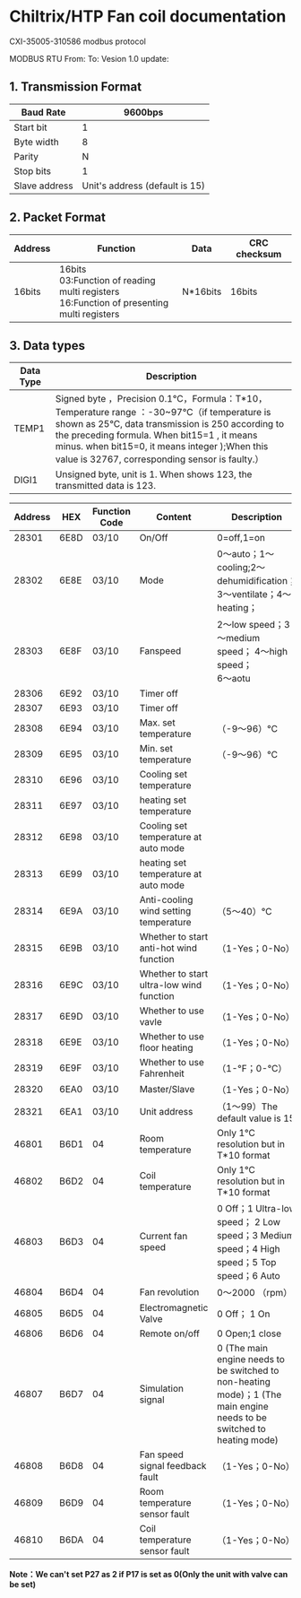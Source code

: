 # Chiltrix/HTP Fan coil documentation

CXI-35005-310586 modbus protocol

								

MODBUS RTU
From:				To:
Vesion	1.0			update:

								

## 1. Transmission Format

| Baud Rate     | 9600bps                       |
| ------------- | ----------------------------- |
| Start bit     | 1                             |
| Byte width    | 8                             |
| Parity        | N                             |
| Stop bits     | 1                             |
| Slave address | Unit's address (default is 15)|

								

## 2. Packet Format 								

| Address | Function                                                                                      | Data      | CRC checksum |
| ------- | --------------------------------------------------------------------------------------------- | --------- | ------------ |
| 16bits  | 16bits<br>03:Function of reading multi registers<br>16:Function of presenting multi registers | N\*16bits | 16bits       |
	
							

## 3. Data types								

| Data Type | Description                                                                                                                                                                                                                                                                                    |
| ---------- | ---------------------------------------------------------------------------------------------------------------------------------------------------------------------------------------------------------------------------------------------------------------------------------------------- |
| TEMP1      | Signed byte ，Precision 0.1℃，Formula：T\*10，Temperature range ：\-30~97℃（if temperature is shown as 25°C, data transmission is 250 according to the preceding formula. When bit15=1 , it means minus. when bit15=0, it means integer );When this value is 32767, corresponding sensor is faulty.） |
| DIGI1      | Unsigned byte, unit is 1. When shows 123, the transmitted data is 123.                                                                                                                                                                                                                         |

| Address | HEX  | Function Code | Content                                  | Description                                                                                                           | Remark |
| ------- | ---- | ------------- | ---------------------------------------- | --------------------------------------------------------------------------------------------------------------------- | ------ |
| 28301   | 6E8D | 03/10         | On/Off                                   | 0=off,1=on                                                                                                            | DIGI1  |
| 28302   | 6E8E | 03/10         | Mode                                     | 0～auto；1～cooling;2～dehumidification；3～ventilate；4～heating；                                                            | DIGI1  |
| 28303   | 6E8F | 03/10         | Fanspeed                                 | 2～low speed；3～medium speed； 4～high speed；<br>6～aotu                                                                   | DIGI1  |
| 28306   | 6E92 | 03/10         | Timer off                                |                                                                                                                       | DIGI1  |
| 28307   | 6E93 | 03/10         | Timer off                                |                                                                                                                       | DIGI1  |
| 28308   | 6E94 | 03/10         | Max. set temperature                     | （\-9～96）℃                                                                                                             | DIGI1  |
| 28309   | 6E95 | 03/10         | Min. set temperature                     | （\-9～96）℃                                                                                                             | DIGI1  |
| 28310   | 6E96 | 03/10         | Cooling set temperature                  |                                                                                                                       | TEMP1  |
| 28311   | 6E97 | 03/10         | heating set temperature                  |                                                                                                                       | TEMP1  |
| 28312   | 6E98 | 03/10         | Cooling set temperature at auto mode     |                                                                                                                       | TEMP1  |
| 28313   | 6E99 | 03/10         | heating set temperature at auto mode     |                                                                                                                       | TEMP1  |
| 28314   | 6E9A | 03/10         | Anti-cooling wind setting temperature    | （5～40）℃                                                                                                               | TEMP1  |
| 28315   | 6E9B | 03/10         | Whether to start anti-hot wind function  | （1-Yes；0-No）                                                                                                          | DIGI1  |
| 28316   | 6E9C | 03/10         | Whether to start ultra-low wind function | （1-Yes；0-No）                                                                                                          | DIGI1  |
| 28317   | 6E9D | 03/10         | Whether to use vavle                     | （1-Yes；0-No）                                                                                                          | DIGI1  |
| 28318   | 6E9E | 03/10         | Whether to use floor heating             | （1-Yes；0-No）                                                                                                          | DIGI1  |
| 28319   | 6E9F | 03/10         | Whether to use Fahrenheit                | （1-℉；0-℃）                                                                                                             | DIGI1  |
| 28320   | 6EA0 | 03/10         | Master/Slave                             | （1-Yes；0-No）                                                                                                          | DIGI1  |
| 28321   | 6EA1 | 03/10         | Unit address                             | （1～99）The default value is 15                                                                                         | DIGI1  |
| 46801   | B6D1 | 04            | Room temperature                         |  Only 1℃ resolution but in T*10 format                                                                               | TEMP1  |
| 46802   | B6D2 | 04            | Coil temperature                         |  Only 1℃ resolution but in T*10 format                                                                               | TEMP1  |
| 46803   | B6D3 | 04            | Current fan speed                        | 0 Off；1 Ultra-low speed； 2 Low speed；3 Medium speed；4 High speed；5 Top speed；6 Auto                                   | DIGI1  |
| 46804   | B6D4 | 04            | Fan revolution                           | 0～2000 （rpm）                                                                                                          | TEMP1  |
| 46805   | B6D5 | 04            | Electromagnetic Valve                    | 0 Off； 1 On                                                                                                           | DIGI1  |
| 46806   | B6D6 | 04            | Remote on/off                            | 0 Open;1 close                                                                                                        | DIGI1  |
| 46807   | B6D7 | 04            | Simulation signal                        | 0 (The main engine needs to be switched to non-heating mode)；1 (The main engine needs to be switched to heating mode) | DIGI1  |
| 46808   | B6D8 | 04            | Fan speed signal feedback fault          | （1-Yes；0-No）                                                                                                          | DIGI1  |
| 46809   | B6D9 | 04            | Room temperature sensor fault            | （1-Yes；0-No）                                                                                                          | DIGI1  |
| 46810   | B6DA | 04            | Coil temperature sensor fault            | （1-Yes；0-No）                                                                                                          | DIGI1  |


**Note：We can't set P27 as 2 if P17 is set as 0(Only the unit with valve can be set)**
